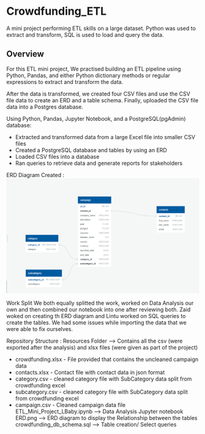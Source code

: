 # Crowdfunding_ETL

A mini project performing ETL skills on a large dataset. Python was used to extract and transform, SQL is used to load and query the data.

## Overview 

For this ETL mini project, We practised building an ETL pipeline using Python, Pandas, and either Python dictionary methods or regular expressions to extract and transform the data.

After the data is transformed, we created four CSV files and use the CSV file data to create an ERD and a table schema. Finally, uploaded the CSV file data into a Postgres database.

Using Python, Pandas, Jupyter Notebook, and a PostgreSQL(pgAdmin) database:

 * Extracted and transformed data from a large Excel file into smaller CSV files
 * Created a PostgreSQL database and tables by using an ERD
 * Loaded CSV files into a database
 * Ran queries to retrieve data and generate reports for stakeholders

 ERD Diagram Created :
 ![ERD](ERD.png)
 
 Work Split
 We both equally splitted the work, worked on Data Analysis our own and then combined our notebook into one after reviewing both. Zaid woked on creating th ERD diagram and Lintu worked on SQL queries to create the tables. We had some issues while importing the data that we were able to fix ourselves.
 
 Repository Structure : 
 Resources Folder --> Contains all the csv (were exported after the analysis) and xlsx files (were given as part of the project)
  * crowdfunding.xlsx - File provided that contains the uncleaned campaign data
  * contacts.xlsx - Contact file with contact data in json format
  * category.csv - cleaned category file with SubCategory data split from crowdfunding excel
  * subcategory.csv - cleaned category file with SubCategory data split from crowdfunding excel
  * campaign.csv - Cleaned campaign data file
 ETL_Mini_Project_LBaby.ipynb --> Data Analysis Jupyter notebook
 ERD.png --> ERD diagram to display the Relationship between the tables
 crowdfunding_db_schema.sql --> Table creation/ Select queries
